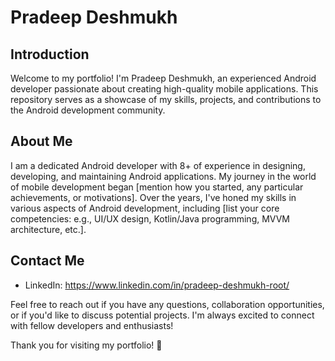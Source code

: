 # Pradeep Deshmukh

## Introduction
Welcome to my portfolio! I'm Pradeep Deshmukh, an experienced Android developer passionate about creating high-quality mobile applications. This repository serves as a showcase of my skills, projects, and contributions to the Android development community.

## About Me
I am a dedicated Android developer with 8+ of experience in designing, developing, and maintaining Android applications. My journey in the world of mobile development began [mention how you started, any particular achievements, or motivations]. Over the years, I've honed my skills in various aspects of Android development, including [list your core competencies: e.g., UI/UX design, Kotlin/Java programming, MVVM architecture, etc.].


## Contact Me
- LinkedIn: https://www.linkedin.com/in/pradeep-deshmukh-root/

Feel free to reach out if you have any questions, collaboration opportunities, or if you'd like to discuss potential projects. I'm always excited to connect with fellow developers and enthusiasts!

Thank you for visiting my portfolio! 🚀
